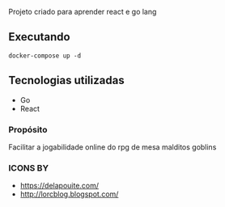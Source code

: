 Projeto criado para aprender react e go lang

## Executando

```
docker-compose up -d
```

## Tecnologias utilizadas

* Go 
* React

### Propósito

Facilitar a jogabilidade online do rpg de mesa malditos goblins

### ICONS BY

* https://delapouite.com/
* http://lorcblog.blogspot.com/